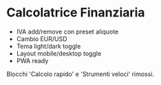 # Calcolatrice Finanziaria

- IVA add/remove con preset aliquote
- Cambio EUR/USD
- Tema light/dark toggle
- Layout mobile/desktop toggle
- PWA ready

Blocchi 'Calcolo rapido' e 'Strumenti veloci' rimossi.
